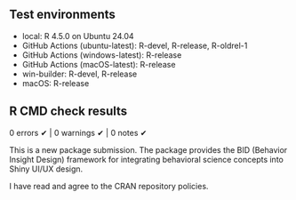 ## Test environments
* local: R 4.5.0 on Ubuntu 24.04
* GitHub Actions (ubuntu-latest): R-devel, R-release, R-oldrel-1
* GitHub Actions (windows-latest): R-release  
* GitHub Actions (macOS-latest): R-release
* win-builder: R-devel, R-release
* macOS: R-release

## R CMD check results
0 errors ✔ | 0 warnings ✔ | 0 notes ✔

This is a new package submission. The package provides the BID (Behavior Insight Design) framework for integrating behavioral science concepts into Shiny UI/UX design.

I have read and agree to the CRAN repository policies.
